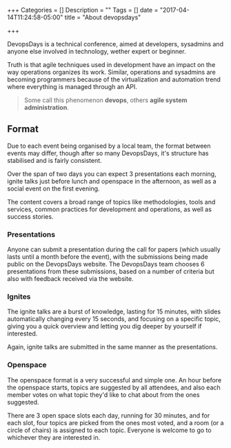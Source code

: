 +++
Categories = []
Description = ""
Tags = []
date = "2017-04-14T11:24:58-05:00"
title = "About devopsdays"

+++

DevopsDays is a technical conference, aimed at developers, sysadmins and anyone else involved in technology, wether expert or beginner.

Truth is that agile techniques used in development have an impact on the way operations organizes its work. Similar, operations and sysadmins are becoming programmers because of the virtualization and automation trend where everything is managed through an API.

> Some call this phenomenon **devops**, others **agile system administration**.

## Format
Due to each event being organised by a local team, the format between events may differ, though after so many DevopsDays, it's structure has stabilised and is fairly consistent.

Over the span of two days you can expect 3 presentations each morning, ignite talks just before lunch and openspace in the afternoon, as well as a social event on the first evening.

The content covers a broad range of topics like methodologies, tools and services, common practices for development and operations, as well as success stories.

### Presentations
Anyone can submit a presentation during the call for papers (which usually lasts until a month before the event), with the submissions being made public on the DevopsDays website. The DevopsDays team chooses 6 presentations from these submissions, based on a number of criteria but also with feedback received via the website.

### Ignites
The ignite talks are a burst of knowledge, lasting for 15 minutes, with slides automatically changing every 15 seconds, and focusing on a specific topic, giving you a quick overview and letting you dig deeper by yourself if interested.

Again, ignite talks are submitted in the same manner as the presentations.

### Openspace
The openspace format is a very successful and simple one. An hour before the openspace starts, topics are suggested by all attendees, and also each member votes on what topic they'd like to chat about from the ones suggested.

There are 3 open space slots each day, running for 30 minutes, and for each slot, four topics are picked from the ones most voted, and a room (or a circle of chairs) is assigned to each topic. Everyone is welcome to go to whichever they are interested in.
